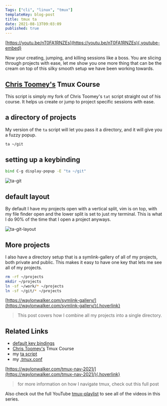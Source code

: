 ```yaml
---
Tags: ["cli", "linux", "tmux"]
templateKey: blog-post
title: tmux ta
date: 2021-08-13T09:03:09
published: true
---
```


[https://youtu.be/nT0FA1RNZEs](https://youtu.be/nT0FA1RNZEs){.youtube-embed}

Now your creating, jumping, and killing sessions like a boss. You are slicing
through projects with ease, let me show you one more thing that can be the
cream on top of this silky smooth setup we have been working towards.

## [Chris Toomey's](https://twitter.com/christoomey) Tmux Course

This script is simply my fork of Chris Toomey's `tat` script straight out of
his course. It helps us create or jump to project specific sessions with ease.

## a directory of projects

My version of the `ta` script will let you pass it a directory, and it will
give you a fuzzy popup.

```bash
ta ~/git
```

## setting up a keybinding

```bash
bind C-g display-popup -E "ta ~/git"
```

![ta-git](https://images.waylonwalker.com/ta-git.png)

## default layout

By default I have my projects open with a vertical split, vim is on top, with
my file finder open and the lower split is set to just my terminal. This is
what I do 90% of the time that I open a project anyways.

![ta-git-layout](https://images.waylonwalker.com/ta-git-layout.png)

## More projects

I also have a directory setup that is a symlink-gallery of all of my projects,
both private and public. This makes it easy to have one key that lets me see
all of my projects.

```bash
rm -rf ~/projects
mkdir ~/projects
ln -sf ~/work/* ~/projects
ln -sf ~/git/* ~/projects
```

[https://waylonwalker.com/symlink-gallery/](https://waylonwalker.com/symlink-gallery/){.hoverlink}

> This post covers how I combine all my projects into a single directory.

## Related Links

- [default key bindings](https://gist.github.com/mzmonsour/8791835)
- [Chris Toomey's](https://twitter.com/christoomey) Tmux Course
- my [ta script](https://github.com/WaylonWalker/devtainer/blob/main/bin/.local/bin/ta)
- my [.tmux.conf](https://github.com/WaylonWalker/devtainer/blob/main/tmux/.tmux.conf)

[https://waylonwalker.com/tmux-nav-2021/](https://waylonwalker.com/tmux-nav-2021/){.hoverlink}

> for more information on how I navigate tmux, check out this full post

Also check out the full YouTube
[tmux-playlist](https://www.youtube.com/playlist?list=PLTRNG6WIHETB4reAxbWza3CZeP9KL6Bkr)
to see all of the videos in this series.
